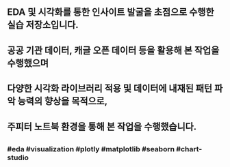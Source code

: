 ##
## EDA 및 시각화를 통한 인사이트 발굴을 초점으로 수행한 실습 저장소입니다.
## 공공 기관 데이터, 캐글 오픈 데이터 등을 활용해 본 작업을 수행했으며
## 다양한 시각화 라이브러리 적용 및 데이터에 내재된 패턴 파악 능력의 향상을 목적으로,
## 주피터 노트북 환경을 통해 본 작업을 수행했습니다.
##
### #eda #visualization #plotly #matplotlib #seaborn #chart-studio
##
